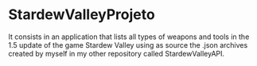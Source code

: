 # StardewValleyProjeto

It consists in an application that lists all types of weapons and tools in the 1.5 update of the game Stardew Valley using as source the .json archives created by myself in my other repository called StardewValleyAPI.
